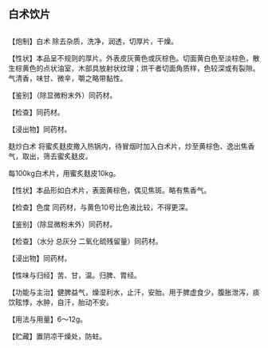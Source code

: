 ## 白术饮片

## 

## 

【炮制】白术 除去杂质，洗净，润透，切厚片，干燥。

【性状】本品呈不规则的厚片。外表皮灰黄色或灰棕色。切面黄白色至淡棕色，散生棕黄色的点状油室，木部具放射状纹理；烘干者切面角质样，色较深或有裂隙。气清香，味甘、微辛，嚼之略带黏性。

【鉴别】（除显微粉末外）同药材。

【检查】同药材。

【浸出物】同药材。

麸炒白术 将蜜炙麸皮撒入热锅内，待冒烟时加入白术片，炒至黄棕色、逸出焦香气，取出，筛去蜜炙麸皮。

每100kg白术片，用蜜炙麸皮10kg。

【性状】本品形如白术片，表面黄棕色，偶见焦斑。略有焦香气。

【检查】色度 同药材，与黄色10号比色液比较，不得更深。

【鉴别】（除显微粉末外）同药材。

【检查】（水分 总灰分 二氧化硫残留量）同药材。

【浸出物】同药材。

【性味与归经】苦、甘，温。归脾、胃经。

【功能与主治】健脾益气，燥湿利水，止汗，安胎。用于脾虚食少，腹胀泄泻，痰饮眩悸，水肿，自汗，胎动不安。

【用法与用量】6～12g。

【贮藏】置阴凉干燥处，防蛀。